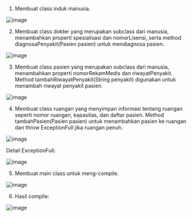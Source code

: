 1. Membuat class induk manusia.

![image](https://github.com/user-attachments/assets/249a3fda-6d64-41c9-b3bc-4f9c1db98f02)

2. Membuat class dokter yang merupakan subclass dari manusia, menambahkan properti spesialisasi dan nomorLisensi, serta method diagnosaPenyakit(Pasien pasien) untuk mendiagnosa pasien.

![image](https://github.com/user-attachments/assets/fe3de8a6-4d3d-40c0-bedc-e022937ee739)

3. Membuat class pasien yang merupakan subclass dari manusia, menambahkan properti nomorRekamMedis dan riwayatPenyakit. Method tambahRiwayatPenyakit(String penyakit) digunakan untuk menambah riwayat penyakit pasien.

![image](https://github.com/user-attachments/assets/ad0fd804-f7b4-4a51-8016-50da4bd86c80)

4. Membuat class ruangan yang menyimpan informasi tentang ruangan seperti nomor ruangan, kapasitas, dan daftar pasien. Method tambahPasien(Pasien pasien) untuk menambahkan pasien ke ruangan dan throw ExceptionFull jika ruangan penuh.

![image](https://github.com/user-attachments/assets/4e8a3f50-cab4-4392-a21f-29e5b61b9ef0)

Detail ExceptionFull:

![image](https://github.com/user-attachments/assets/0474ab0c-ca93-4e5a-852e-98f95e3e1174)

5. Membuat main class untuk meng-compile.

![image](https://github.com/user-attachments/assets/ff1c3d09-96a6-4b23-a4df-b31e98fa0d81)

6. Hasil compile:

![image](https://github.com/user-attachments/assets/ad958051-013d-476f-9128-20f61bf051ed)


